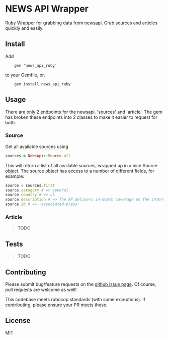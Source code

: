 # NEWS API Wrapper

Ruby Wrapper for grabbing data from [newsapi](https://newsapi.org/).  Grab sources and articles quickly and easily. 

## Install 

Add 

```
	gem 'news_api_ruby'
```

to your Gemfile, or, 

```
	gem install news_api_ruby
```

## Usage

There are only 2 endpoints for the newsapi.  'sources' and 'article'.  The gem has broken these endpoints into 2 classes to make it easier to request for both. 

### Source 

Get all available sources using 

```ruby
sources = NewsApi::Source.all
```

This will return a list of all available sources, wrapped up in a nice Source object.  The source object has access to a number of different fields, for example: 

```ruby
source = sources.first
source.category # => general
source.country # => us
source.description # => The AP delivers in-depth coverage on the international, politics, lifestyle, business, and entertainment news.
source.id # => 'associated-press'
```
### Article
> TODO

## Tests

> TODO

## Contributing 

Please submit bug/feature requests on the [github issue page](https://github.com/VinnieVendemia/news_api_ruby/issues). Of course, pull requests are welcome as well! 

This codebase meets rubocop standards (with some exceptions).  If contributing, please ensure your PR meets these.

## License

MIT 
